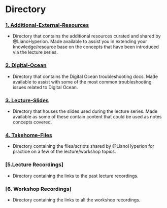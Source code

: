 # Directory

  ### [1. Additional-External-Resources](https://github.com/HyperionDevBootcamps/C4-Cyber-Security-Lecture-Examples/tree/main/Additional-External-Resources)
 * Directory that contains the additional resources curated and shared by @LianoHyperion. 
  Made available to assist you in extending your knowledge/resource base on the concepts that have been introduced via the lecture series.

  ### [2. Digital-Ocean](https://github.com/HyperionDevBootcamps/C4-Cyber-Security-Lecture-Examples/tree/main/Digital-Ocean)
 * Directory that contains the Digital Ocean troubleshooting docs.
  Made available to assist with some of the most common troubleshooting issues related to Digital Ocean.

  ### [3. Lecture-Slides](https://github.com/HyperionDevBootcamps/C4-Cyber-Security-Lecture-Examples/tree/main/Lecture-Slides)
 * Directory that houses the slides used during the lecture series.
  Made available as some of these contain content that could be used as notes concepts covered.

  ### [4. Takehome-Files](https://github.com/HyperionDevBootcamps/C4-Cyber-Security-Lecture-Examples/tree/main/Takehome-Files)
  * Directory containing the files/scripts shared by @LianoHyperion for practice on a few of the lecture/workshop topics.

### [5.Lecture Recordings] 
* Directory containing the links to the past lecture recordings. 

### [6. Workshop Recordings] 
* Directory containing the links to all the workshop recordings. 

